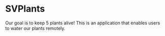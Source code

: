 # SVPlants

Our goal is to keep 5 plants alive! This is an application that enables users to water our plants remotely.

